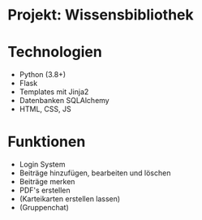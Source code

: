 # Projekt: Wissensbibliothek

# Technologien
- Python (3.8+)
- Flask
- Templates mit Jinja2
- Datenbanken SQLAlchemy
- HTML, CSS, JS

# Funktionen
- Login System
- Beiträge hinzufügen, bearbeiten und löschen
- Beiträge merken
- PDF's erstellen
- (Karteikarten erstellen lassen)
- (Gruppenchat)